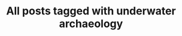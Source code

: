 ---
layout: tag
title: "All posts tagged with underwater archaeology"
permalink: /weblog/tags/underwater-archaeology/
taxonomy: underwater archaeology
---
